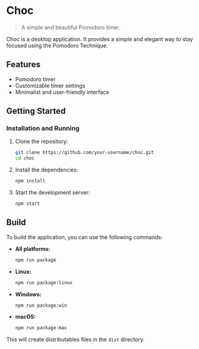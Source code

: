 # Choc

> A simple and beautiful Pomodoro timer.

Choc is a desktop application. It provides a simple and elegant way to stay focused using the Pomodoro Technique.

## Features

*   Pomodoro timer
*   Customizable timer settings
*   Minimalist and user-friendly interface

## Getting Started

### Installation and Running

1.  Clone the repository:
    ```bash
    git clone https://github.com/your-username/choc.git
    cd choc
    ```
2.  Install the dependencies:
    ```bash
    npm install
    ```
3.  Start the development server:
    ```bash
    npm start
    ```

## Build

To build the application, you can use the following commands:

*   **All platforms:**

    ```bash
    npm run package
    ```

*   **Linux:**

    ```bash
    npm run package:linux
    ```

*   **Windows:**

    ```bash
    npm run package:win
    ```

*   **macOS:**

    ```bash
    npm run package:mac
    ```

This will create distributables files in the `dist` directory.

